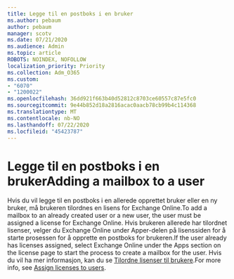 ```yaml
---
title: Legge til en postboks i en bruker
ms.author: pebaum
author: pebaum
manager: scotv
ms.date: 07/21/2020
ms.audience: Admin
ms.topic: article
ROBOTS: NOINDEX, NOFOLLOW
localization_priority: Priority
ms.collection: Adm_O365
ms.custom:
- "6070"
- "1200022"
ms.openlocfilehash: 36dd921f663b40d52812c8703ce60557c87e5fc0
ms.sourcegitcommit: 9e44b852d18a2816acac0aacb78cb99b4c114368
ms.translationtype: MT
ms.contentlocale: nb-NO
ms.lasthandoff: 07/22/2020
ms.locfileid: "45423787"
---
```

# <a name="adding-a-mailbox-to-a-user"></a><span data-ttu-id="4ea10-102">Legge til en postboks i en bruker</span><span class="sxs-lookup"><span data-stu-id="4ea10-102">Adding a mailbox to a user</span></span>

<span data-ttu-id="4ea10-103">Hvis du vil legge til en postboks i en allerede opprettet bruker eller en ny bruker, må brukeren tilordnes en lisens for Exchange Online.</span><span class="sxs-lookup"><span data-stu-id="4ea10-103">To add a mailbox to an already created user or a new user, the user must be assigned a license for Exchange Online.</span></span> <span data-ttu-id="4ea10-104">Hvis brukeren allerede har tilordnet lisenser, velger du Exchange Online under Apper-delen på lisenssiden for å starte prosessen for å opprette en postboks for brukeren.</span><span class="sxs-lookup"><span data-stu-id="4ea10-104">If the user already has licenses assigned, select Exchange Online under the Apps section on the license page to start the process to create a mailbox for the user.</span></span> <span data-ttu-id="4ea10-105">Hvis du vil ha mer informasjon, kan du se [Tilordne lisenser til brukere](https://docs.microsoft.com/microsoft-365/admin/manage/assign-licenses-to-users).</span><span class="sxs-lookup"><span data-stu-id="4ea10-105">For more info, see [Assign licenses to users](https://docs.microsoft.com/microsoft-365/admin/manage/assign-licenses-to-users).</span></span>